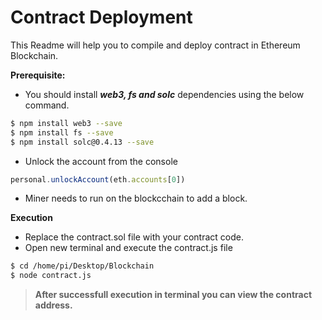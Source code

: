 # Contract Deployment

This Readme will help you to compile and deploy contract in Ethereum Blockchain.

**Prerequisite:**
 - You should install ***web3, fs and solc***  dependencies using the below command.
 ```sh
 $ npm install web3 --save
 $ npm install fs --save
 $ npm install solc@0.4.13 --save
 ```
 - Unlock the account from the console
 ``` javascript
 personal.unlockAccount(eth.accounts[0])
```
 - Miner needs to run on the blockcchain to add a block.

**Execution**
 - Replace the contract.sol file with your contract code.
 - Open new terminal and execute the contract.js file
 ```sh
 $ cd /home/pi/Desktop/Blockchain
 $ node contract.js
 ```
> **After successfull execution in terminal you can view the contract address.**
